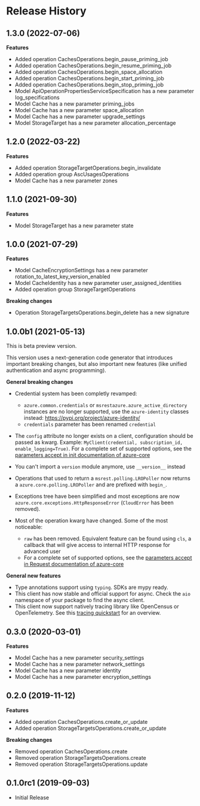 # Release History

## 1.3.0 (2022-07-06)

**Features**

  - Added operation CachesOperations.begin_pause_priming_job
  - Added operation CachesOperations.begin_resume_priming_job
  - Added operation CachesOperations.begin_space_allocation
  - Added operation CachesOperations.begin_start_priming_job
  - Added operation CachesOperations.begin_stop_priming_job
  - Model ApiOperationPropertiesServiceSpecification has a new parameter log_specifications
  - Model Cache has a new parameter priming_jobs
  - Model Cache has a new parameter space_allocation
  - Model Cache has a new parameter upgrade_settings
  - Model StorageTarget has a new parameter allocation_percentage

## 1.2.0 (2022-03-22)

**Features**

  - Added operation StorageTargetOperations.begin_invalidate
  - Added operation group AscUsagesOperations
  - Model Cache has a new parameter zones

## 1.1.0 (2021-09-30)

**Features**

  - Model StorageTarget has a new parameter state

## 1.0.0 (2021-07-29)

**Features**

  - Model CacheEncryptionSettings has a new parameter rotation_to_latest_key_version_enabled
  - Model CacheIdentity has a new parameter user_assigned_identities
  - Added operation group StorageTargetOperations

**Breaking changes**

  - Operation StorageTargetsOperations.begin_delete has a new signature

## 1.0.0b1 (2021-05-13)

This is beta preview version.

This version uses a next-generation code generator that introduces important breaking changes, but also important new features (like unified authentication and async programming).

**General breaking changes**

- Credential system has been completly revamped:

  - `azure.common.credentials` or `msrestazure.azure_active_directory` instances are no longer supported, use the `azure-identity` classes instead: https://pypi.org/project/azure-identity/
  - `credentials` parameter has been renamed `credential`

- The `config` attribute no longer exists on a client, configuration should be passed as kwarg. Example: `MyClient(credential, subscription_id, enable_logging=True)`. For a complete set of
  supported options, see the [parameters accept in init documentation of azure-core](https://github.com/Azure/azure-sdk-for-python/blob/main/sdk/core/azure-core/CLIENT_LIBRARY_DEVELOPER.md#available-policies)
- You can't import a `version` module anymore, use `__version__` instead
- Operations that used to return a `msrest.polling.LROPoller` now returns a `azure.core.polling.LROPoller` and are prefixed with `begin_`.
- Exceptions tree have been simplified and most exceptions are now `azure.core.exceptions.HttpResponseError` (`CloudError` has been removed).
- Most of the operation kwarg have changed. Some of the most noticeable:

  - `raw` has been removed. Equivalent feature can be found using `cls`, a callback that will give access to internal HTTP response for advanced user
  - For a complete set of
  supported options, see the [parameters accept in Request documentation of azure-core](https://github.com/Azure/azure-sdk-for-python/blob/main/sdk/core/azure-core/CLIENT_LIBRARY_DEVELOPER.md#available-policies)

**General new features**

- Type annotations support using `typing`. SDKs are mypy ready.
- This client has now stable and official support for async. Check the `aio` namespace of your package to find the async client.
- This client now support natively tracing library like OpenCensus or OpenTelemetry. See this [tracing quickstart](https://github.com/Azure/azure-sdk-for-python/tree/main/sdk/core/azure-core-tracing-opentelemetry) for an overview.

## 0.3.0 (2020-03-01)

**Features**

  - Model Cache has a new parameter security_settings
  - Model Cache has a new parameter network_settings
  - Model Cache has a new parameter identity
  - Model Cache has a new parameter encryption_settings

## 0.2.0 (2019-11-12)

**Features**

  - Added operation CachesOperations.create_or_update
  - Added operation StorageTargetsOperations.create_or_update

**Breaking changes**

  - Removed operation CachesOperations.create
  - Removed operation StorageTargetsOperations.create
  - Removed operation StorageTargetsOperations.update

## 0.1.0rc1 (2019-09-03)

  - Initial Release
